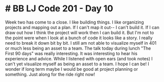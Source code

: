 <h1># BB LJ Code 201 - Day 10 </h1>

<p>Week two has come to a close. I like building things. I like organizing projects and mapping out a plan. If I can't map it out-- I can't build it. If I can draw out how I think the project will work then I can build it. But I'm not to the point were when I look at a bunch of code it looks like a story. I really need to break it down bit by bit. I still am not able to visualize myself in 401 or much less being an asset to a team. The talk today during lunch "The First 90 days" was really interesting. It was interesting to hear his experience and advice. While I listened with open ears (and took notes) I can't yet visualize myself as being an asset to a team. I hope I can be! I wonder if long term maybe I would be good at project planning or something. Just along for the ride right now!</p>
